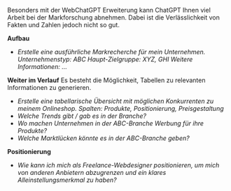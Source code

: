 Besonders mit der WebChatGPT Erweiterung kann ChatGPT Ihnen viel Arbeit bei der Markforschung abnehmen. Dabei ist die Verlässlichkeit von Fakten und Zahlen jedoch nicht so gut.

**Aufbau**
- *Erstelle eine ausführliche Markrecherche für mein Unternehmen.
	Unternehmenstyp: ABC
	Haupt-Zielgruppe: XYZ, GHI
	Weitere Informationen: ...*

**Weiter im Verlauf**
Es besteht die Möglichkeit, Tabellen zu relevanten Informationen zu generieren.
- *Erstelle eine tabellarische Übersicht mit möglichen Konkurrenten zu meinem Onlineshop.
	Spalten: Produkte, Positionierung, Preisgestaltung*
- *Welche Trends gibt / gab es in der Branche?*
- *Wo machen Unternehmen in der ABC-Branche Werbung für ihre Produkte?*
- *Welche Marktlücken könnte es in der ABC-Branche geben?*

**Positionierung**
- *Wie kann ich mich als Freelance-Webdesigner positionieren, um mich von anderen Anbietern abzugrenzen und ein klares Alleinstellungsmerkmal zu haben?*